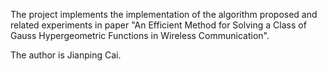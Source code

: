 The project implements the implementation of the algorithm proposed and related experiments in paper "An Efficient Method for Solving a Class of Gauss Hypergeometric Functions in Wireless Communication".

The author is Jianping Cai.
